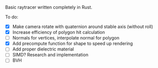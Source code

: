 Basic raytracer written completely in Rust.

To do:
- [x] Make camera rotate with quaternion around stable axis (without roll)
- [x] Increase efficiency of polygon hit calculation
- [ ] Normals for vertices, interpolate normal for polygon
- [x] Add precompute function for shape to speed up rendering
- [ ] Add proper dielectric material
- [ ] SIMD? Research and implementation
- [ ] BVH
